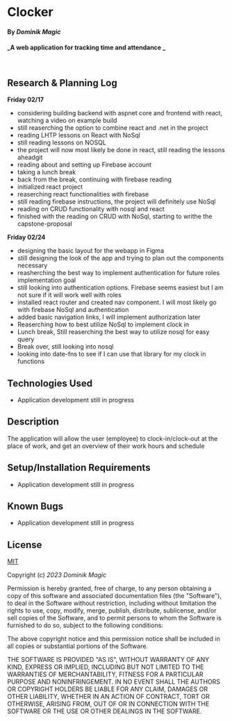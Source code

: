 # Clocker

#### By _**Dominik Magic**_

#### _A web application for tracking time and attendance _<p>&nbsp;</p>  

## Research & Planning Log

**Friday 02/17**

* considering building backend with aspnet core and frontend with react, watching a video on example build
* still reaserching the option to combine react and .net in the project
* reading LHTP lessons on React with NoSql
* still reading lessons on NOSQL
* the project will now most likely be done in react, still reading the lessons aheadgit 
* reading about and setting up Firebase account
* taking a lunch break
* back from the break, continuing with firebase reading
* initialized react project
* reaserching react functionalities with firebase
* still reading firebase instructions, the project will definitely use NoSql 
* reading on CRUD functionality with nosql and react
* finished with the reading on CRUD with NoSql, starting to writhe the capstone-proposal


**Friday 02/24**

* designing the basic layout for the webapp in Figma
* still designing the look of the app and trying to plan out the components necessary
* reasherching the best way to implement authentication for future roles implementation goal
* still looking into authentication options. Firebase seems easiest but I am not sure if it will work well with roles
* installed react router and created nav component. I will most likely go with firebase NoSql and authentication
* added basic navigation links, I will implement authorization later
* Reaserching how to best utilize NoSql to implement clock in
* Lunch break, Still reaserching the best way to utilize nosql for easy query
* Break over, still looking into nosql
* looking into date-fns to see if I can use that library for my clock in functions

## Technologies Used

* Application development still in progress

## Description

The application will allow the user (employee) to clock-in/clock-out at the place of work, and get an overview of their work hours and schedule

## Setup/Installation Requirements

* Application development still in progress


## Known Bugs

* Application development still in progress

## License

[MIT](https://choosealicense.com/licenses/mit/)

Copyright (c) _2023_ _Dominik Magic_

Permission is hereby granted, free of charge, to any person obtaining a copy
of this software and associated documentation files (the "Software"), to deal
in the Software without restriction, including without limitation the rights
to use, copy, modify, merge, publish, distribute, sublicense, and/or sell
copies of the Software, and to permit persons to whom the Software is
furnished to do so, subject to the following conditions:

The above copyright notice and this permission notice shall be included in all
copies or substantial portions of the Software.

THE SOFTWARE IS PROVIDED "AS IS", WITHOUT WARRANTY OF ANY KIND, EXPRESS OR
IMPLIED, INCLUDING BUT NOT LIMITED TO THE WARRANTIES OF MERCHANTABILITY,
FITNESS FOR A PARTICULAR PURPOSE AND NONINFRINGEMENT. IN NO EVENT SHALL THE
AUTHORS OR COPYRIGHT HOLDERS BE LIABLE FOR ANY CLAIM, DAMAGES OR OTHER
LIABILITY, WHETHER IN AN ACTION OF CONTRACT, TORT OR OTHERWISE, ARISING FROM,
OUT OF OR IN CONNECTION WITH THE SOFTWARE OR THE USE OR OTHER DEALINGS IN THE
SOFTWARE.